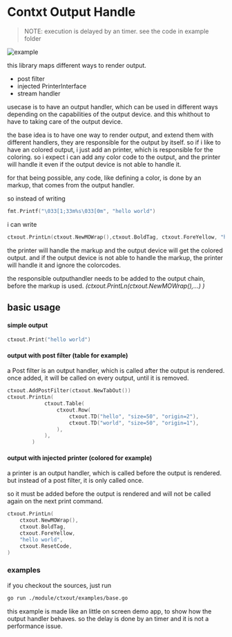 # Contxt Output Handle

> NOTE: execution is delayed by an timer. see the code in example folder

![example](https://github.com/swaros/docu-asset-store/blob/main/ctxout_example.gif)


this library maps different ways to render output.
- post filter
- injected PrinterInterface
- stream handler

usecase is to have an output handler, which can be used in different ways depending on the capabilities of the output device.
and this whithout to have to taking care of the output device.

the base idea is to have one way to render output, and extend them with different handlers, they are responsible for the output by itself.
so if i like to have an colored output, i just add an printer, which is responsible for the coloring.
so i expect i can add any color code to the output, and the printer will handle it even if the output device is not able to handle it.

for that being possible, any code, like defining a color, is done by an markup, that comes from the output handler.

so instead of writing
````go
fmt.Printf("\033[1;33m%s\033[0m", "hello world")
````
i can write
````go
ctxout.PrintLn(ctxout.NewMOWrap(),ctxout.BoldTag, ctxout.ForeYellow, "hello world", ctxout.ResetCode)
````
the printer will handle the markup and the output device will get the colored output.
and if the output device is not able to handle the markup, the printer will handle it and ignore the colorcodes.

the responsible outputhandler needs to be added to the output chain, before the markup is used. *(ctxout.PrintLn(ctxout.NewMOWrap(),...) )*

## basic usage

#### simple output
````go
ctxout.Print("hello world")
````

#### output with post filter (table for example)

a Post filter is an output handler, which is called after the output is rendered. 
once added, it will be called on every output, until it is removed.

````go
ctxout.AddPostFilter(ctxout.NewTabOut())
ctxout.PrintLn(
			ctxout.Table(
				ctxout.Row(
					ctxout.TD("hello", "size=50", "origin=2"),
					ctxout.TD("world", "size=50", "origin=1"),
				),
			),
		)

````

#### output with injected printer (colored for example)

a printer is an output handler, which is called before the output is rendered. but instead of a post filter, it is only called once.

so it must be added before the output is rendered and will not be called again on the next print command.


````go
ctxout.PrintLn(
    ctxout.NewMOWrap(), 
    ctxout.BoldTag, 
    ctxout.ForeYellow, 
    "hello world", 
    ctxout.ResetCode,
)
````

### examples

if you checkout the sources, just run
````bash
go run ./module/ctxout/examples/base.go
````

this example is made like an little on screen demo app, to show how the output handler behaves.
so the delay is done by an timer and it is not a performance issue.



